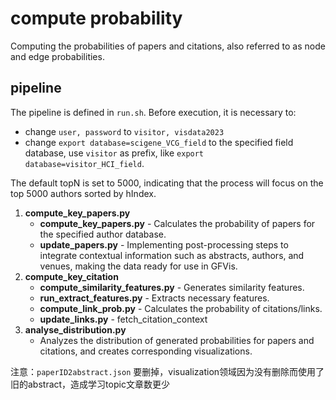 # compute probability

Computing the probabilities of papers and citations, also referred to as node and edge probabilities.

## pipeline

The pipeline is defined in `run.sh`. Before execution, it is necessary to:
- change `user, password` to `visitor, visdata2023`
- change `export database=scigene_VCG_field` to the specified field database, use `visitor` as prefix, like `export database=visitor_HCI_field`.

The default topN is set to 5000, indicating that the process will focus on the top 5000 authors sorted by hIndex.

1. **compute_key_papers.py**
   - **compute_key_papers.py** - Calculates the probability of papers for the specified author database.
   - **update_papers.py** - Implementing post-processing steps to integrate contextual information such as abstracts, authors, and venues, making the data ready for use in GFVis.
2. **compute_key_citation**
   - **compute_similarity_features.py** - Generates similarity features.
   - **run_extract_features.py** - Extracts necessary features.
   - **compute_link_prob.py** - Calculates the probability of citations/links.
   - **update_links.py** - fetch_citation_context
3. **analyse_distribution.py**
   - Analyzes the distribution of generated probabilities for papers and citations, and creates corresponding visualizations.


注意：`paperID2abstract.json` 要删掉，visualization领域因为没有删除而使用了旧的abstract，造成学习topic文章数更少